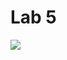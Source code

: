 # Lab 5

![](https://cdn11.bigcommerce.com/s-10c6f/images/stencil/1280x1280/products/3836/7255/FS72927-24__72706.1523053136.jpg)
